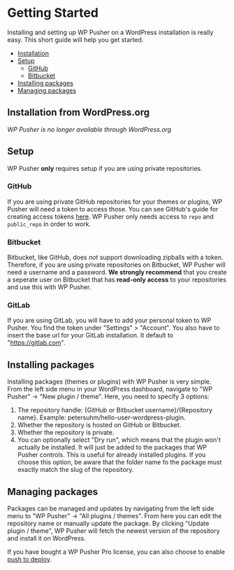 # Getting Started

Installing and setting up WP Pusher on a WordPress installation is really easy. This short guide will help you get started.

* [Installation](#installation-from-wordpressorg)
* [Setup](#setup)
  * [GitHub](#github)
  * [Bitbucket](#bitbucket)
* [Installing packages](#installing-packages)
* [Managing packages](#managing-packages)

## Installation from WordPress.org

_WP Pusher is no longer available through WordPress.org_

## Setup

WP Pusher **only** requires setup if you are using private repositories.

### GitHub

If you are using private GitHub repositories for your themes or plugins, WP Pusher will need a token to access those. You can see GitHub's guide for creating access tokens [here](https://help.github.com/articles/creating-an-access-token-for-command-line-use/). WP Pusher only needs access to `repo` and `public_repo` in order to work.

### Bitbucket

Bitbucket, like GitHub, does _not_ support downloading zipballs with a token. Therefore, if you are using private repositories on Bitbucket, WP Pusher will need a username and a password. **We strongly recommend** that you create a seperate user on Bitbucket that has **read-only access** to your repositories and use this with WP Pusher.

### GitLab

If you are using GitLab, you will have to add your personal token to WP Pusher. You find the token under "Settings" > "Account". You also have to insert the base url for your GitLab installation. It default to "https://gitlab.com".

## Installing packages

Installing packages (themes or plugins) with WP Pusher is very simple. From the left side menu in your WordPress dashboard, navigate to "WP Pusher" -> "New plugin / theme". Here, you need to specify 3 options:

1. The repository handle: {GitHub or Bitbucket username}/{Repository name}. Example: petersuhm/hello-user-wordpress-plugin.
2. Whether the repository is hosted on GitHub or Bitbucket.
3. Whether the repository is private.
4. You can optionally select "Dry run", which means that the plugin won't actually be installed. It will just be added to the packages that WP Pusher controls. This is useful for already installed plugins. If you choose this option, be aware that the folder name fo the package must exactly match the slug of the repository.

## Managing packages

Packages can be managed and updates by navigating from the left side menu to "WP Pusher" -> "All plugins / themes". From here you can edit the repository name or manually update the package. By clicking "Update plugin / theme", WP Pusher will fetch the newest version of the repository and install it on WordPress.

If you have bought a WP Pusher Pro license, you can also choose to enable [push to deploy](/push-to-deploy.md).
